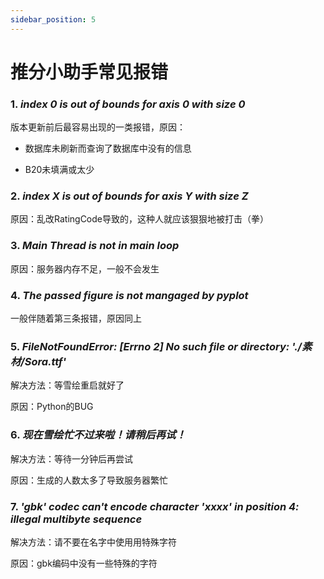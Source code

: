 ```yaml
---
sidebar_position: 5
---
```


# 推分小助手常见报错

### 1. ***index 0 is out of bounds for axis 0 with size 0***

版本更新前后最容易出现的一类报错，原因：

- 数据库未刷新而查询了数据库中没有的信息

- B20未填满或太少

### 2. ***index X is out of bounds for axis Y with size Z***

原因：乱改RatingCode导致的，这种人就应该狠狠地被打击（拳）

### 3. ***Main Thread is not in main loop***

原因：服务器内存不足，一般不会发生

### 4. ***The passed figure is not mangaged by pyplot***

一般伴随着第三条报错，原因同上

### 5. ***FileNotFoundError: [Errno 2] No such file or directory: './素材/Sora.ttf'***

解决方法：等雪绘重启就好了

原因：Python的BUG

### 6. ***现在雪绘忙不过来啦！请稍后再试！***

解决方法：等待一分钟后再尝试

原因：生成的人数太多了导致服务器繁忙

### 7. ***'gbk' codec can't encode character 'xxxx' in position 4: illegal multibyte sequence***

解决方法：请不要在名字中使用用特殊字符

原因：gbk编码中没有一些特殊的字符